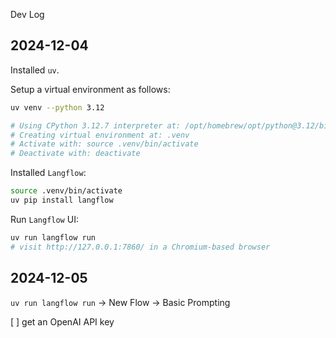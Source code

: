 Dev Log

2024-12-04
- 
Installed `uv`.

Setup a virtual environment as follows:
```bash
uv venv --python 3.12

# Using CPython 3.12.7 interpreter at: /opt/homebrew/opt/python@3.12/bin/python3.12
# Creating virtual environment at: .venv
# Activate with: source .venv/bin/activate
# Deactivate with: deactivate
```

Installed `Langflow`:
```bash
source .venv/bin/activate
uv pip install langflow
```

Run `Langflow` UI:
```bash
uv run langflow run
# visit http://127.0.0.1:7860/ in a Chromium-based browser
```
2024-12-05
- 
`uv run langflow run` → New Flow → Basic Prompting

 [ ] get an OpenAI API key

